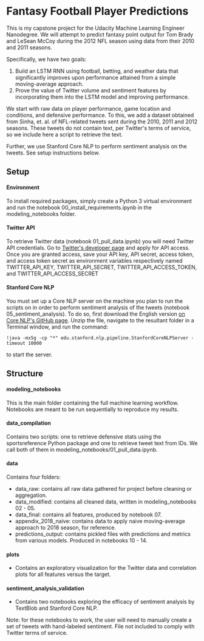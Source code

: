 # Fantasy Football Player Predictions

This is my capstone project for the Udacity Machine Learning Engineer Nanodegree. We will attempt to predict fantasy point output for Tom Brady and LeSean McCoy during the 2012 NFL season using data from their 2010 and 2011 seasons.

Specifically, we have two goals:

1. Build an LSTM RNN using football, betting, and weather data that significantly improves upon performance attained from a simple moving-average approach.
2. Prove the value of Twitter volume and sentiment features by incorporating them into the LSTM model and improving performance.

We start with raw data on player performance, game location and conditions, and defensive performance. To this, we add a dataset obtained from Sinha, et. al. of NFL-related tweets sent during the 2010, 2011 and 2012 seasons. These tweets do not contain text, per Twitter's terms of service, so we include here a script to retrieve the text. 

Further, we use Stanford Core NLP to perform sentiment analysis on the tweets. See setup instructions below.

## Setup
#### Environment
To install required packages, simply create a Python 3 virtual environment and run the notebook 00_install_requirements.ipynb in the modeling_notebooks folder.

#### Twitter API
To retrieve Twitter data (notebook 01_pull_data.ipynb) you will need Twitter API credentials. Go to [Twitter's developer page](https://developer.twitter.com/) and apply for API access. Once you are granted access, save your API key, API secret, access token, and access token secret as environment variables respectively named TWITTER_API_KEY, TWITTER_API_SECRET, TWITTER_API_ACCESS_TOKEN, and TWITTER_API_ACCESS_SECRET

#### Stanford Core NLP
You must set up a Core NLP server on the machine you plan to run the scripts on in order to perform sentiment analysis of the tweets (notebook 05_sentiment_analysis). To do so, first download the English version [on Core NLP's GitHub page](https://stanfordnlp.github.io/CoreNLP/). Unzip the file, navigate to the resultant folder in a Terminal window, and run the command: 

`!java -mx5g -cp "*" edu.stanford.nlp.pipeline.StanfordCoreNLPServer -timeout 10000`

to start the server.

## Structure

#### modeling_notebooks
This is the main folder containing the full machine learning workflow. Notebooks are meant to be run sequentially to reproduce my results.

#### data_compilation
Contains two scripts: one to retrieve defensive stats using the sportsreference Python package and one to retrieve tweet text from IDs. We call both of them in modeling_notebooks/01_pull_data.ipynb.

#### data
Contains four folders:

- data_raw: contains all raw data gathered for project before cleaning or aggregation.
- data_modified: contains all cleaned data, written in modeling_notebooks 02 - 05.
- data_final: contains all features, produced by notebook 07.
- appendix_2018_naive: contains data to apply naive moving-average approach to 2018 season, for reference.
- predictions_output: contains pickled files with predictions and metrics from various models. Produced in notebooks 10 - 14.

#### plots
- Contains an exploratory visualization for the Twitter data and correlation plots for all features versus the target.

#### sentiment_analysis_validation
- Contains two notebooks exploring the efficacy of sentiment analysis by TextBlob and Stanford Core NLP.

Note: for these notebooks to work, the user will need to manually create a set of tweets with hand-labeled sentiment. File not included to comply with Twitter terms of service.







